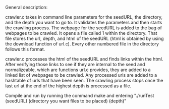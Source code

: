 General description: 

crawler.c takes in command line parameters for the seedURL, the directory, and the depth you want to go to. It validates the parameters and then starts the crawling process. The webpage for the seedURL is added to the bag of webpages to be crawled. It opens a file called 1 within the directory. That file stores the url, depth, and html of the seedURL (html is obtained by using the download function of url.c). Every other numbered file in the directory follows this format. 

crawler.c processes the html of the seedURL and finds links within the html. After verifying those links to see if they are internal to the seed and normalizeable, which are functions url.c provides, they are added to a linked list of webpages to be crawled. Any processed urls are added to a hashtable of urls that have been seen. The crawling process stops once the last url at the end of the highest depth is processed as a file. 
	
Compile and run by running the command make and entering "./runTest (seedURL) (directory you want files to be placed) (depth)"
